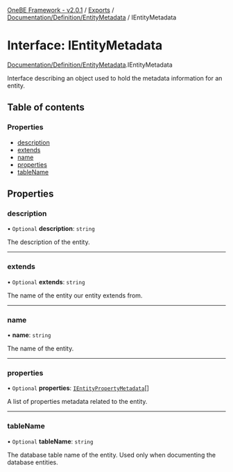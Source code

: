 [OneBE Framework - v2.0.1](../README.md) / [Exports](../modules.md) / [Documentation/Definition/EntityMetadata](../modules/Documentation_Definition_EntityMetadata.md) / IEntityMetadata

# Interface: IEntityMetadata

[Documentation/Definition/EntityMetadata](../modules/Documentation_Definition_EntityMetadata.md).IEntityMetadata

Interface describing an object used to hold the metadata information
for an entity.

## Table of contents

### Properties

- [description](Documentation_Definition_EntityMetadata.IEntityMetadata.md#description)
- [extends](Documentation_Definition_EntityMetadata.IEntityMetadata.md#extends)
- [name](Documentation_Definition_EntityMetadata.IEntityMetadata.md#name)
- [properties](Documentation_Definition_EntityMetadata.IEntityMetadata.md#properties)
- [tableName](Documentation_Definition_EntityMetadata.IEntityMetadata.md#tablename)

## Properties

### description

• `Optional` **description**: `string`

The description of the entity.

___

### extends

• `Optional` **extends**: `string`

The name of the entity our entity extends from.

___

### name

• **name**: `string`

The name of the entity.

___

### properties

• `Optional` **properties**: [`IEntityPropertyMetadata`](Documentation_Definition_EntityMetadata.IEntityPropertyMetadata.md)[]

A list of properties metadata related to the entity.

___

### tableName

• `Optional` **tableName**: `string`

The database table name of the entity. Used only when documenting
the database entities.
